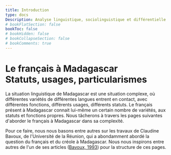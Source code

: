 ```yaml
---
title: Introduction
type: docs
Description: Analyse linguistique, sociolinguistique et différentielle du français parlé à Madagascar. Travail de synthèse bibliographique réalisé par Serge Bibauw en 2006.
# bookFlatSection: false
bookToc: false
# bookHidden: false
# bookCollapseSection: false
# bookComments: true
---
```


# **Le français à Madagascar**<br>Statuts, usages, particularismes

La situation linguistique de Madagascar est une situation complexe, où différentes variétés de différentes langues entrent en contact, avec différentes fonctions, différents usages, différents statuts. Le français présent à Madagascar connait lui-même un certain nombre de variétés, aux statuts et fonctions propres. Nous tâcherons à travers les pages suivantes d'aborder le français à Madagascar dans sa complexité.

Pour ce faire, nous nous basons entre autres sur les travaux de Claudine Bavoux, de l'Université de la Réunion, qui a abondamment abordé la question du français et du créole à Madagascar. Nous nous inspirons entre autres de l'un de ses articles ([Bavoux, 1993](/madagascar/bibliographie/#bav93)) pour la structure de ces pages.
